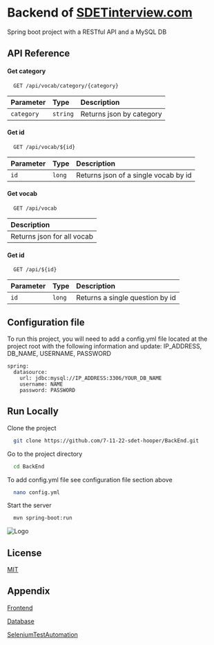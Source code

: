 
# Backend of [SDETinterview.com](https://SDETinterview.com)

Spring boot project with a RESTful API and a MySQL DB


## API Reference

#### Get category

```http
  GET /api/vocab/category/{category}
```

| Parameter | Type     | Description                |
| :-------- | :------- | :------------------------- |
| `category` | `string` | Returns json by category |

#### Get id

```http
  GET /api/vocab/${id}
```

| Parameter | Type     | Description                       |
| :-------- | :------- | :-------------------------------- |
| `id`      | `long`   | Returns json of a single vocab by id |

#### Get vocab

```http
  GET /api/vocab
```

| Description                       |
 | :-------------------------------- |
 | Returns json for all vocab |

#### Get id

```http
  GET /api/${id}
```

| Parameter | Type     | Description                       |
| :-------- | :------- | :-------------------------------- |
| `id`      | `long` | Returns a single question by id |






## Configuration file

To run this project, you will need to add a config.yml file located at the project root with the following information and update: 
IP_ADDRESS,
DB_NAME,
USERNAME, 
PASSWORD

```
spring:
  datasource:
    url: jdbc:mysql://IP_ADDRESS:3306/YOUR_DB_NAME
    username: NAME
    password: PASSWORD
```




## Run Locally

Clone the project

```bash
  git clone https://github.com/7-11-22-sdet-hooper/BackEnd.git
```

Go to the project directory

```bash
  cd BackEnd
```

To add config.yml file see configuration file section above

```bash
  nano config.yml
```

Start the server

```bash
  mvn spring-boot:run
```


![Logo](https://dev-to-uploads.s3.amazonaws.com/uploads/articles/th5xamgrr6se0x5ro4g6.png)


## License

[MIT](https://choosealicense.com/licenses/mit/)


## Appendix

[Frontend](https://github.com/7-11-22-sdet-hooper/ReviewsFrontend)

[Database](https://github.com/7-11-22-sdet-hooper/Database)

[SeleniumTestAutomation](https://github.com/7-11-22-sdet-hooper/SeleniumTestAutomation)